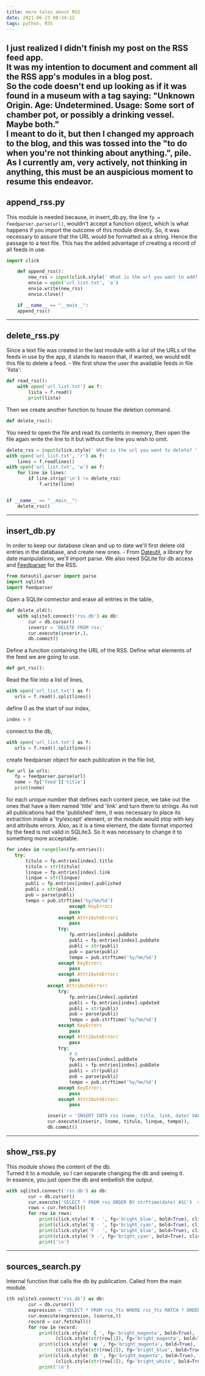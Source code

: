 ```yaml
---
title: more tales about RSS
date: 2021-06-23 08:34:12
tags: python, RSS
---
```



I just realized I didn't finish my post on the RSS feed app.  
It was my intention to document and comment all the RSS app's modules in a blog post.  
So the code doesn't end up looking as if it was found in a museum with a tag saying: "Unknown Origin. Age: Undetermined. Usage: Some sort of chamber pot, or possibly a drinking vessel. Maybe both."  
I meant to do it, but then I changed my approach to the blog, and this was tossed into the "to do when you're not thinking about anything.", pile.  
As I currently am, very actively, not thinking in anything, this must be an auspicious moment to resume this endeavor.  
------------------------------------------------------------------------------------------------------------------------

## append_rss.py

This module is needed because, in insert_db.py, the line `fp = feedparser.parse(url)`, wouldn't accept a function object, which is what happens if you import the outcome of this module directly. So, it was necessary to assure that the URL would be formatted as a string. Hence the passage to a text file. This has the added advantage of creating a record of all feeds in use.  
```python
import click

    def append_rss():
        new_rss = input(click.style(' What is the url you want to add? ', fg='magenta', bold=True))
        envio = open('url_list.txt', 'a')
        envio.write(new_rss)
        envio.close()

    if __name__ == "__main__":
    append_rss()
```
----------------------------------------------------------------------------------------------

## delete_rss.py

Since a text file was created in the last module with a list of the URLs of the
feeds in use by the app, it stands to reason that, if wanted, we would edit this
file to delete a feed. - We first show the user the available feeds in file 'lista':
```python
def read_rss():
    with open('url_list.txt') as f:
        lista = f.read()
        print(lista)
```
Then we create another function to house the deletion command.
```python
def delete_rss():
```
You need to open the file and read its contents in memory, then open the file again write the
line to it but without the line you wish to omit.
```python
delete_rss = input(click.style(' What is the url you want to delete? ', fg='magenta', bold=True))
with open('url_list.txt', 'r') as f:
    lines = f.readlines()
with open('url_list.txt', 'w') as f:
    for line in lines:
        if line.strip('\n') != delete_rss:
            f.write(line)


if __name__ == "__main__":
    delete_rss()
```
-----------------------------------------------------------------------------------------------------

## insert_db.py

In order to keep our database clean and up to date we'll first delete old entries in the database,
and create new ones. - From [Dateutil](https://dateutil.readthedocs.io/en/stable/index.html), a library for date manipulations, we'll import parse. We also need SQLite for db access and [Feedparser](https://pythonhosted.org/feedparser/#) for the RSS.
```python
from dateutil.parser import parse
import sqlite3
import feedparser
```
Open a SQLite connector and erase all entries in the table,
```python
def delete_old():
    with sqlite3.connect('rss.db') as db:
        cur = db.cursor()
        inserir = 'DELETE FROM rss;'
        cur.execute(inserir,),
        db.commit()
```
Define a function containing the URL of the RSS.
Define what elements of the feed we are going to use. 
```python
def get_rss():
```
Read the file into a list of lines,
 ```python
with open('url_list.txt') as f:
	urls = f.read().splitlines()
``` 
define 0 as the start of our index,
 ```python
index = 0
```
connect to the db,
 ```python
with open('url_list.txt') as f:
	urls = f.read().splitlines()
```
create feedparser object for each publication in the file list,
 ```python
for url in urls:
	fp = feedparser.parse(url)
	nome = fp['feed']['title']
	print(nome)
```
for each unique number that defines each content piece, we take out the ones that have a item named 'title' and 'link' and turn them to strings. As not all publications had the 'published' item, it was necessary to place its extraction inside a 'try/except' element, or the module would stop with key and attribute errors. Also, as it is a time element, the date format imported by the feed is not valid in SQLite3. So it was necessary to change it to something more acceptable.  
 ```python
for index in range(len(fp.entries)):
	try:
		titulo = fp.entries[index].title
		titulo = str(titulo)
		linque = fp.entries[index].link
		linque = str(linque)
		publi = fp.entries[index].published
		publi = str(publi)
		pub = parse(publi)
		tempo = pub.strftime('%y/%m/%d')
	                    except KeyError:
                        pass
                    except AttributeError:
                        pass
                    try:
                        fp.entries[index].pubDate
                        publi = fp.entries[index].pubDate
                        publi = str(publi)
                        pub = parse(publi)
                        tempo = pub.strftime('%y/%m/%d')
                    except KeyError:
                        pass
                    except AttributeError:
                        pass
                except AttributeError:
                    try:
                        fp.entries[index].updated
                        publi = fp.entries[index].updated
                        publi = str(publi)
                        pub = parse(publi)
                        tempo = pub.strftime('%y/%m/%d')
                    except KeyError:
                        pass
                    except AttributeError:
                        pass
                    try:
                        # 6
                        fp.entries[index].pubDate
                        publi = fp.entries[index].pubDate
                        publi = str(publi)
                        pub = parse(publi)
                        tempo = pub.strftime('%y/%m/%d')
                    except KeyError:
                        pass
                    except AttributeError:
                        pass

                inserir = 'INSERT INTO rss (name, title, link, date) VALUES (?, ?, ? , ?)'
                cur.execute(inserir, (nome, titulo, linque, tempo)),
                db.commit()
```
-----------------------------------------------------------------------------------------------------

## show_rss.py

This module shows the content of the db.  
Turned it to a module, so I can separate changing the db and seeing it.  
In essence, you just open the db and embellish the output.  
```python
with sqlite3.connect('rss.db') as db:
        cur = db.cursor()
        cur.execute('SELECT * FROM rss ORDER BY strftime(date) ASC')  # 1
        rows = cur.fetchall()
        for row in rows:
            print(click.style('Ж - ', fg='bright_blue', bold=True), click.style(str(row[1]), fg='bright_blue', bold=True))
            print(click.style('Щ - ', fg='bright_cyan', bold=True), click.style(str(row[2]), fg='bright_cyan', bold=True))
            print(click.style('Ÿ - ', fg='bright_blue', bold=True), click.style(str(row[3]), fg='bright_blue', bold=True))
            print(click.style('Ʞ -', fg='bright_cyan', bold=True), click.style(str(row[4]), fg='bright_cyan', bold=True))
            print('\n')
```
-------------------------------------------------------------------------------------------------------

## sources_search.py

Internal function that calls the db by publication. Called from the main module.
```python
ith sqlite3.connect('rss.db') as db:
        cur = db.cursor()
        expression = 'SELECT * FROM rss_fts WHERE rss_fts MATCH ? ORDER BY date DESC'
        cur.execute(expression, (source,))
        record = cur.fetchall()
        for row in record:
            print(click.style(' 𝝵 ', fg='bright_magenta', bold=True),
                  (click.style(str(row[1]), fg='bright_magenta', bold=True)))
            print(click.style(' 𝞇 ', fg='bright_magenta', bold=True),
                  (click.style(str(row[2]), fg='bright_blue', bold=True)))
            print(click.style(' 𝝮 ', fg='bright_magenta', bold=True),
                  (click.style(str(row[3]), fg='bright_white', bold=True)))
            print('\n')
```


